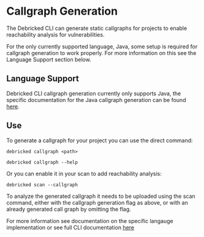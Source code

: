 # Callgraph Generation

The Debricked CLI can generate static callgraphs for projects to enable reachability analysis for vulnerabilities.

For the only currently supported language, Java, some setup is required for callgraph generation to work
properly. For more information on this see the Language Support section below.

## Language Support
Debricked CLI callgraph generation currently only supports Java, the specific
documentation for the Java callgraph generation can be
found [here](https://github.com/debricked/cli/blob/main/internal/callgraph/language/java11/README.md).

## Use

To generate a callgraph for your project you can use the direct command:


```shell
debricked callgraph <path>
```

```shell
debricked callgraph --help
```

Or you can enable it in your scan to add reachability analysis:

```shell
debricked scan --callgraph 
```

To analyze the generated callgraph it needs to be uploaded using the scan command, either with the 
callgraph generation flag as above, or with an already generated call graph by omitting the flag.

For more information see documentation on the specific langauge implementation or see full CLI documentation [here](https://docs.debricked.com/tools-and-integrations/cli/debricked-cli)
